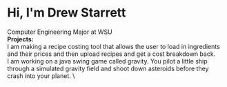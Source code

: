# Hi, I'm Drew Starrett
Computer Engineering Major at WSU\
<b>Projects:</b> \
I am making a recipe costing tool that allows the user to load in ingredients and their prices and then upload recipes and get a cost breakdown back.\
I am working on a java swing game called gravity. You pilot a little ship through a simulated gravity field and shoot down asteroids before they crash into your planet. \
